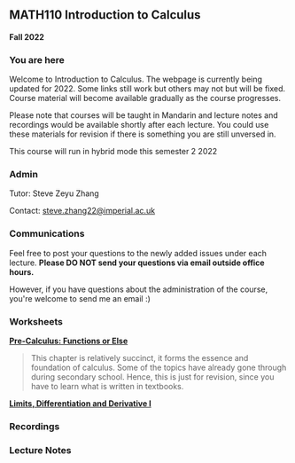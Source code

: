 ## MATH110 Introduction to Calculus　
**Fall 2022**

### You are here
Welcome to Introduction to Calculus. The webpage is currently being updated for 2022. Some links still work but others may not but will be fixed. Course material will become available gradually as the course progresses.

Please note that courses will be taught in Mandarin and lecture notes and recordings would be available shortly after each lecture. You could use these materials for revision if there is something you are still unversed in.

This course will run in hybrid mode this semester 2 2022

### Admin
Tutor: Steve Zeyu Zhang

Contact: steve.zhang22@imperial.ac.uk

### Communications
Feel free to post your questions to the newly added issues under each lecture. **Please DO NOT send your questions via email outside office hours.** 

However, if you have questions about the administration of the course, you're welcome to send me an email :)

### Worksheets
[**Pre-Calculus: Functions or Else**](https://github.com/steve-zeyu-zhang/fa22-math110/blob/main/worksheets/01.pdf)

>This chapter is relatively succinct, it forms the essence and foundation of calculus. Some of the topics have already gone through during secondary school. Hence, this is just for revision, since you have to learn what is written in textbooks.


[**Limits, Differentiation and Derivative I**](https://github.com/steve-zeyu-zhang/fa22-math110/blob/main/worksheets/02.pdf)


### Recordings


### Lecture Notes








